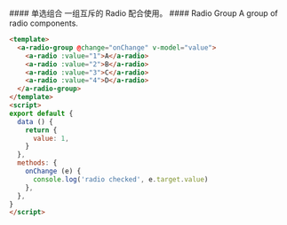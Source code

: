 <cn>
#### 单选组合
一组互斥的 Radio 配合使用。
</cn>

<us>
#### Radio Group
A group of radio components.
</us>

```html
<template>
  <a-radio-group @change="onChange" v-model="value">
    <a-radio :value="1">A</a-radio>
    <a-radio :value="2">B</a-radio>
    <a-radio :value="3">C</a-radio>
    <a-radio :value="4">D</a-radio>
  </a-radio-group>
</template>
<script>
export default {
  data () {
    return {
      value: 1,
    }
  },
  methods: {
    onChange (e) {
      console.log('radio checked', e.target.value)
    },
  },
}
</script>
```
